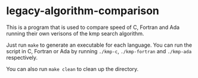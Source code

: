 # legacy-algorithm-comparison

This is a program that is used to compare speed of C, Fortran and Ada running their own verisons of the kmp search algorithm.

Just run `make` to generate an executable for each language.
You can run the script in C, Fortran or Ada by running `./kmp-c`, `./kmp-fortran` and `./kmp-ada` respectively.

You can also run `make clean` to clean up the directory.
